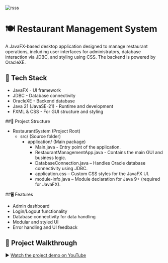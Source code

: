 

![rsss](https://github.com/user-attachments/assets/5590aa27-8f93-42fb-8d08-4bc873203df3)
# 🍽️ Restaurant Management System
A JavaFX-based desktop application designed to manage restaurant operations, including user interfaces for administrators, database interaction via JDBC, and styling using CSS. The backend is powered by OracleXE.

## 🧰 Tech Stack
- JavaFX - UI framework
- JDBC - Database connectivity
- OracleXE - Backend database
- Java 21 (JavaSE-21) - Runtime and development
- FXML & CSS - For GUI structure and styling

##📁 Project Structure
- RestaurantSystem (Project Root)
    - src/ (Source folder)
        - application/ (Main package)
            - Main.java -  Entry point of the application.
            - RestaurantManagementApp.java - Contains the main GUI and business logic.
            - DatabaseConnection.java – Handles Oracle database connectivity using JDBC.
            - application.css – Custom CSS styles for the JavaFX UI.
            - module-info.java – Module declaration for Java 9+ (required for JavaFX).


##🖥️ Features
* Admin dashboard
* Login/Logout functionality
* Database connectivity for data handling
* Modular and styled UI
* Error handling and UI feedback


## 🎥 Project Walkthrough
▶️ [Watch the project demo on YouTube](https://youtu.be/sCz0fj-PTNc?si=KeXlLmKz0BwlUhRz)


